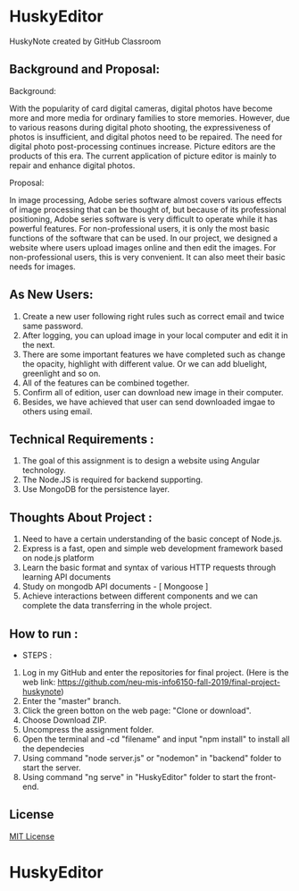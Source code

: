 # HuskyEditor
HuskyNote created by GitHub Classroom
## Background and Proposal:
Background:

With the popularity of card digital cameras, digital photos have become more and more media for ordinary families to store memories. However, due to various reasons during digital photo shooting, the expressiveness of photos is insufficient, and digital photos need to be repaired.
The need for digital photo post-processing continues increase. Picture editors are the products of this era. The current application of picture editor is mainly to repair and enhance digital photos.

Proposal:

In image processing, Adobe series software almost covers various effects of image processing that can be thought of, but because of its professional positioning, Adobe series software is very difficult to operate while it has powerful features. For non-professional users, it is only the most basic functions of the software that can be used.
In our project, we designed a website where users upload images online and then edit the images. 
For non-professional users, this is very convenient. It can also meet their basic needs for images.

## As New Users:
1. Create a new user following right rules such as correct email and twice same password.
2. After logging, you can upload image in your local computer and edit it in the next.
3. There are some important features we have completed such as change the opacity, highlight with different value. Or we can add bluelight, greenlight and so on.
4. All of the features can be combined together.
5. Confirm all of edition, user can download new image in their computer.
6. Besides, we have achieved that user can send downloaded imgae to others using email.

## Technical Requirements : 
1. The goal of this assignment is to design a website using Angular technology.
2. The Node.JS is required for backend supporting.
3. Use MongoDB for the persistence layer.

## Thoughts About Project :
1.  Need to have a certain understanding of the basic concept of Node.js.
2.  Express is a fast, open and simple web development framework based on node.js platform
3.  Learn the basic format and syntax of various HTTP requests through learning API documents
4.  Study on mongodb API documents - [ Mongoose ]
5.  Achieve interactions between different components and we can complete the data transferring in the whole project.

## How to run :
* STEPS :

1. Log in my GitHub and enter the repositories for final project.
(Here is the web link: https://github.com/neu-mis-info6150-fall-2019/final-project-huskynote)
2. Enter the "master" branch.
2. Click the green botton on the web page:  "Clone or download".
3. Choose Download ZIP.
4. Uncompress the assignment folder.
5. Open the terminal and -cd "filename" and input "npm install" to install all the dependecies
6. Using command "node server.js" or "nodemon" in "backend" folder to start the server.
7. Using command "ng serve" in "HuskyEditor" folder to start the front-end.

## License
[MIT License](https://opensource.org/licenses/MIT)


# HuskyEditor
